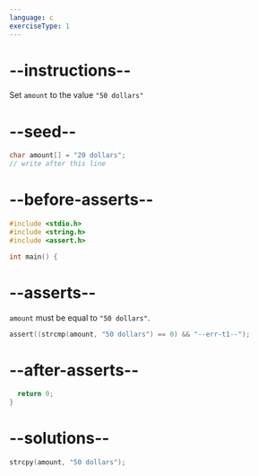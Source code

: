 ```yaml
---
language: c
exerciseType: 1
---
```


# --instructions--

Set `amount` to the value `"50 dollars"`

# --seed--

```c
char amount[] = "20 dollars";
// write after this line
```

# --before-asserts--

```c
#include <stdio.h>
#include <string.h>
#include <assert.h>

int main() {
```

# --asserts--

`amount` must be equal to `"50 dollars"`.

```c
assert((strcmp(amount, "50 dollars") == 0) && "--err-t1--");
```

# --after-asserts--

```c
  return 0;
}
```

# --solutions--

```c
strcpy(amount, "50 dollars");
```
